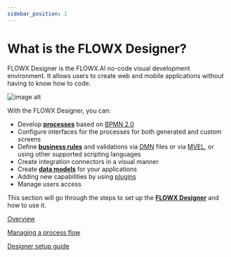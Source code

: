 ```yaml
---
sidebar_position: 1
---
```


# What is the FLOWX Designer?

FLOWX Designer is the FLOWX.AI no-code visual development environment. It allows users to create web and mobile applications without having to know how to code.

![image alt](https://s3.eu-west-1.amazonaws.com/docx.flowx.ai/flowx-designer/flowx-designer.png#center)

With the FLOWX Designer, you can:

* Develop [**processes**](../terms/flowx-process) based on [BPMN 2.0](../platform-overview/frameworks-and-standards/business-process-industry-standards/intro-to-bpmn)
* Configure interfaces for the processes for both generated and custom screens
* Define [**business rules**](../terms/business-rules) and validations via [DMN](../platform-overview/frameworks-and-standards/business-process-industry-standards/intro-to-dmn.md) files or via [MVEL](../platform-overview/frameworks-and-standards/business-process-industry-standards/intro-to-mvel.md), or using other supported scripting languages
* Create integration connectors in a visual manner
* Create [**data models**](../terms/flowx-data-model) for your applications
* Adding new capabilities by using [plugins](../platform-deep-dive/plugins/plugins.md)
* Manage users access

This section will go through the steps to set up the [**FLOWX Designer**](../terms/flowx-ai-designer) and how to use it.

[Overview](overview)

[Managing a process flow](managing-a-process-flow/)

[Designer setup guide](designer-setup-guide/)





